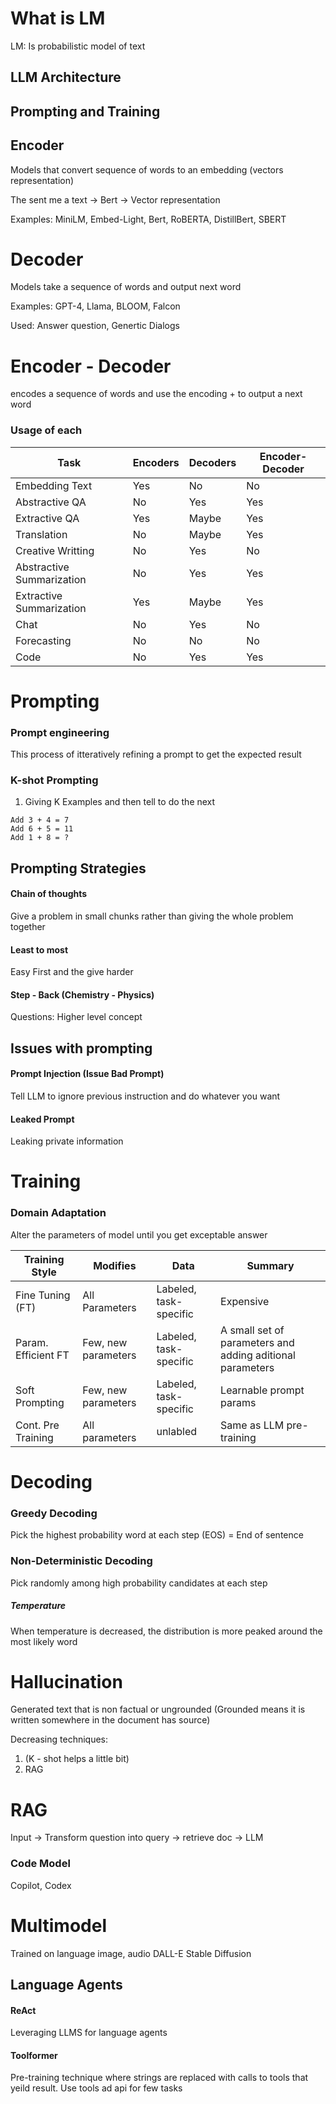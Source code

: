 # What is LM
LM: Is probabilistic model of text

## LLM Architecture

## Prompting and Training

## Encoder
Models that convert sequence of words to an  embedding (vectors representation)

The sent me a text -> Bert -> Vector representation

Examples: MiniLM, Embed-Light, Bert, RoBERTA, DistillBert, SBERT

# Decoder
Models take a sequence of words and output next word

Examples: GPT-4, Llama, BLOOM, Falcon

Used: 
Answer question, Genertic Dialogs

# Encoder - Decoder
encodes a sequence of words and use the encoding + to output a next word

### Usage of each

| Task                      | Encoders | Decoders | Encoder-Decoder |
| ------------------------- | -------- | -------- | --------------- |
| Embedding Text            | Yes      | No       | No              |
| Abstractive QA            | No       | Yes      | Yes             |
| Extractive QA             | Yes      | Maybe    | Yes             |
| Translation               | No       | Maybe    | Yes             |
| Creative Writting         | No       | Yes      | No              |
| Abstractive Summarization | No       | Yes      | Yes             |
| Extractive Summarization  | Yes      | Maybe    | Yes             |
| Chat                      | No       | Yes      | No              |
| Forecasting               | No       | No       | No              |
| Code                      | No       | Yes      | Yes             |
# Prompting

### Prompt engineering

This process of itteratively refining a prompt to get the expected result
### K-shot Prompting
1) Giving K Examples and then tell to do the next
```
Add 3 + 4 = 7
Add 6 + 5 = 11
Add 1 + 8 = ?
```

## Prompting Strategies

#### Chain of thoughts
Give a problem in small chunks rather than giving the whole problem together

#### Least to most
Easy First and the give harder

#### Step - Back  (Chemistry - Physics)
Questions: Higher level concept


## Issues with prompting
#### Prompt Injection (Issue Bad Prompt)
Tell LLM to ignore previous instruction and do whatever you want
#### Leaked Prompt
Leaking private information



# Training
### Domain Adaptation
Alter the parameters of model until you get exceptable answer


| Training Style      | Modifies            | Data                   | Summary                                                   |
| ------------------- | ------------------- | ---------------------- | --------------------------------------------------------- |
| Fine Tuning (FT)    | All Parameters      | Labeled, task-specific | Expensive                                                 |
| Param. Efficient FT | Few, new parameters | Labeled, task-specific | A small set of parameters and adding aditional parameters |
| Soft Prompting      | Few, new parameters | Labeled, task-specific | Learnable prompt params                                   |
| Cont. Pre Training  | All parameters      | unlabled               | Same as LLM pre-training                                  |
# Decoding

### Greedy Decoding
Pick the highest probability word at each step
(EOS) = End of sentence

### Non-Deterministic Decoding
Pick randomly among high probability candidates at each step
##### Temperature
When temperature is decreased, the distribution is more peaked around the most likely word


# Hallucination
Generated text that is non factual or ungrounded 
(Grounded means it is written somewhere in the document has source)

Decreasing techniques:
1. (K - shot helps a little bit)
2. RAG

# RAG
Input -> Transform question into query -> retrieve doc -> LLM

### Code Model
Copilot, Codex

# Multimodel
Trained on language image, audio
DALL-E 
Stable Diffusion



## Language Agents

#### ReAct
Leveraging LLMS for language agents
#### Toolformer
Pre-training technique where strings are replaced with calls to tools that yeild result. Use tools ad api for few tasks
